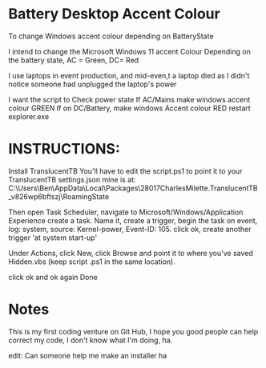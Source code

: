 # Battery Desktop Accent Colour
To change Windows accent colour depending on BatteryState

I intend to change the Microsoft Windows 11 accent Colour Depending on the battery state, AC = Green, DC= Red 

I use laptops in event production, and mid-even,t a laptop died as I didn't notice someone had unplugged the laptop's power

I want the script to
Check power state 
If AC/Mains make windows accent colour GREEN
If on DC/Battery, make windows Accent colour RED
restart explorer.exe

# INSTRUCTIONS:
Install TranslucentTB
You'll have to edit the script.ps1 to point it to your TranslucentTB settings.json
mine is at:
C:\Users\Ben\AppData\Local\Packages\28017CharlesMilette.TranslucentTB_v826wp6bftszj\RoamingState

Then open Task Scheduler,
navigate to Microsoft/Windows/Application Experience
create a task. Name it, create a trigger, begin the task on event, log: system, source: Kernel-power, Event-ID: 105. click ok,
create another trigger 'at system start-up'

Under Actions, click New, click Browse and point it to where you've saved Hidden.vbs (keep script .ps1 in the same location).

click ok and ok again
Done

# Notes
This is my first coding venture on Git Hub, I hope you good people can help correct my code, I don't know what I'm doing, ha.

edit:
Can someone help me make an installer ha
